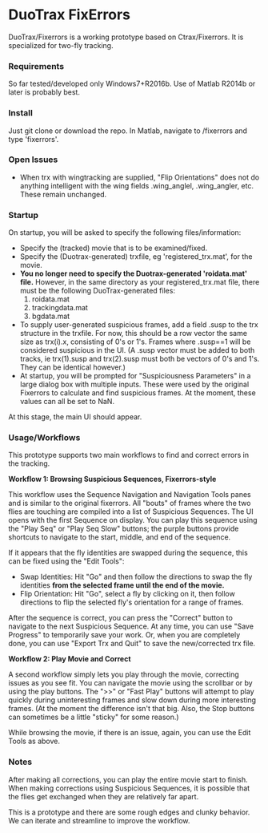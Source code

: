 # DuoTrax FixErrors #

DuoTrax/Fixerrors is a working prototype based on Ctrax/Fixerrors. It is specialized for two-fly tracking.

### Requirements ###

So far tested/developed only Windows7+R2016b. Use of Matlab R2014b or later is probably best.

### Install ###

Just git clone or download the repo. In Matlab, navigate to <DuoTraxFixErrors>/fixerrors and type 'fixerrors'.

### Open Issues ###
* When trx with wingtracking are supplied, "Flip Orientations" does not do anything intelligent with the wing fields .wing_anglel, .wing_angler, etc. These remain unchanged.


### Startup ###

On startup, you will be asked to specify the following files/information:

* Specify the (tracked) movie that is to be examined/fixed.
* Specify the (Duotrax-generated) trxfile, eg 'registered_trx.mat', for the movie.
* **You no longer need to specify the Duotrax-generated 'roidata.mat' file.** However, in the same directory as your registered_trx.mat file, there must be the following DuoTrax-generated files:
    1. roidata.mat
    2. trackingdata.mat
    3. bgdata.mat
* To supply user-generated suspicious frames, add a field .susp to the trx structure in the trxfile. For now, this should be a row vector the same size as trx(i).x, consisting of 0's or 1's. Frames where .susp==1 will be considered suspicious in the UI. (A .susp vector must be added to both tracks, ie trx(1).susp and trx(2).susp must both be vectors of 0's and 1's. They can be identical however.)
* At startup, you will be prompted for "Suspiciousness Parameters" in a large dialog box with multiple inputs. These were used by the original Fixerrors to calculate and find suspicious frames. At the moment, these values can all be set to NaN.

At this stage, the main UI should appear.

### Usage/Workflows ###

This prototype supports two main workflows to find and correct errors in the tracking.

**Workflow 1: Browsing Suspicious Sequences, Fixerrors-style**

This workflow uses the Sequence Navigation and Navigation Tools panes and is similar to the original fixerrors. All "bouts" of frames where the two flies are touching are compiled into a list of Suspicious Sequences. The UI opens with the first Sequence on display. You can play this sequence using the "Play Seq" or "Play Seq Slow" buttons; the purple buttons provide shortcuts to navigate to the start, middle, and end of the sequence.

If it appears that the fly identities are swapped during the sequence, this can be fixed using the "Edit Tools":

* Swap Identities: Hit "Go" and then follow the directions to swap the fly identities **from the selected frame until the end of the movie.**
* Flip Orientation: Hit "Go", select a fly by clicking on it, then follow directions to flip the selected fly's orientation for a range of frames.

After the sequence is correct, you can press the "Correct" button to navigate to the next Suspicious Sequence. At any time, you can use "Save Progress" to temporarily save your work. Or, when you are completely done, you can use "Export Trx and Quit" to save the new/corrected trx file.

**Workflow 2: Play Movie and Correct**

A second workflow simply lets you play through the movie, correcting issues as you see fit. You can navigate the movie using the scrollbar or by using the play buttons. The ">>" or "Fast Play" buttons will attempt to play quickly during uninteresting frames and slow down during more interesting frames. (At the moment the difference isn't that big. Also, the Stop buttons can sometimes be a little "sticky" for some reason.)

While browsing the movie, if there is an issue, again, you can use the Edit Tools as above.

### Notes ###
After making all corrections, you can play the entire movie start to finish. When making corrections using Suspicious Sequences, it is possible that the flies get exchanged when they are relatively far apart. 

This is a prototype and there are some rough edges and clunky behavior. We can iterate and streamline to improve the workflow.